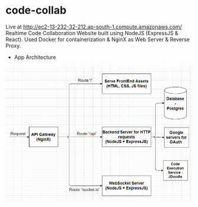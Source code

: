 # code-collab
Live at http://ec2-13-232-32-212.ap-south-1.compute.amazonaws.com/
Realtime Code Collaboration Website built using NodeJS (ExpressJS &amp; React). Used Docker for containerization &amp; NginX as Web Server &amp; Reverse Proxy.

- App Architecture

![Screenshot](./screenshots/AppArchitecture.PNG)  
